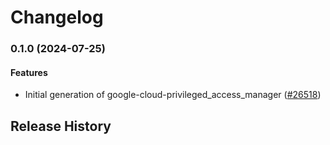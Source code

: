 # Changelog

### 0.1.0 (2024-07-25)

#### Features

* Initial generation of google-cloud-privileged_access_manager ([#26518](https://github.com/googleapis/google-cloud-ruby/issues/26518)) 

## Release History
